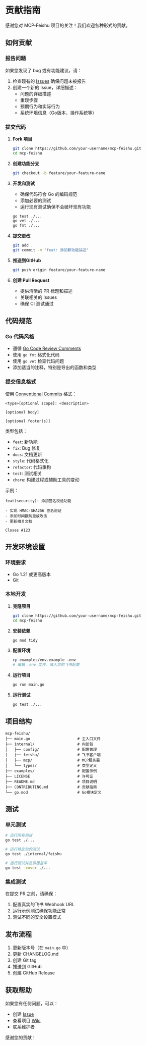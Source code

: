 # 贡献指南

感谢您对 MCP-Feishu 项目的关注！我们欢迎各种形式的贡献。

## 如何贡献

### 报告问题

如果您发现了 bug 或有功能建议，请：

1. 检查现有的 [Issues](https://github.com/your-username/mcp-feishu/issues) 确保问题未被报告
2. 创建一个新的 Issue，详细描述：
   - 问题的详细描述
   - 重现步骤
   - 预期行为和实际行为
   - 系统环境信息（Go版本、操作系统等）

### 提交代码

1. **Fork 项目**
   ```bash
   git clone https://github.com/your-username/mcp-feishu.git
   cd mcp-feishu
   ```

2. **创建功能分支**
   ```bash
   git checkout -b feature/your-feature-name
   ```

3. **开发和测试**
   - 确保代码符合 Go 的编码规范
   - 添加必要的测试
   - 运行现有测试确保不会破坏现有功能
   ```bash
   go test ./...
   go vet ./...
   go fmt ./...
   ```

4. **提交更改**
   ```bash
   git add .
   git commit -m "feat: 添加新功能描述"
   ```

5. **推送到GitHub**
   ```bash
   git push origin feature/your-feature-name
   ```

6. **创建 Pull Request**
   - 提供清晰的 PR 标题和描述
   - 关联相关的 Issues
   - 确保 CI 测试通过

## 代码规范

### Go 代码风格

- 遵循 [Go Code Review Comments](https://github.com/golang/go/wiki/CodeReviewComments)
- 使用 `go fmt` 格式化代码
- 使用 `go vet` 检查代码问题
- 添加适当的注释，特别是导出的函数和类型

### 提交信息格式

使用 [Conventional Commits](https://www.conventionalcommits.org/en/v1.0.0/) 格式：

```
<type>[optional scope]: <description>

[optional body]

[optional footer(s)]
```

类型包括：
- `feat`: 新功能
- `fix`: Bug 修复
- `docs`: 文档更新
- `style`: 代码格式化
- `refactor`: 代码重构
- `test`: 测试相关
- `chore`: 构建过程或辅助工具的变动

示例：
```
feat(security): 添加签名校验功能

- 实现 HMAC-SHA256 签名验证
- 添加时间戳防重放攻击
- 更新相关文档

Closes #123
```

## 开发环境设置

### 环境要求

- Go 1.21 或更高版本
- Git

### 本地开发

1. **克隆项目**
   ```bash
   git clone https://github.com/your-username/mcp-feishu.git
   cd mcp-feishu
   ```

2. **安装依赖**
   ```bash
   go mod tidy
   ```

3. **配置环境**
   ```bash
   cp examples/env.example .env
   # 编辑 .env 文件，填入您的飞书配置
   ```

4. **运行项目**
   ```bash
   go run main.go
   ```

5. **运行测试**
   ```bash
   go test ./...
   ```

## 项目结构

```
mcp-feishu/
├── main.go                     # 主入口文件
├── internal/                   # 内部包
│   ├── config/                 # 配置管理
│   ├── feishu/                 # 飞书客户端
│   ├── mcp/                    # MCP服务器
│   └── types/                  # 类型定义
├── examples/                   # 配置示例
├── LICENSE                     # 许可证
├── README.md                   # 项目说明
├── CONTRIBUTING.md             # 贡献指南
└── go.mod                      # Go模块定义
```

## 测试

### 单元测试

```bash
# 运行所有测试
go test ./...

# 运行特定包的测试
go test ./internal/feishu

# 运行测试并显示覆盖率
go test -cover ./...
```

### 集成测试

在提交 PR 之前，请确保：

1. 配置真实的飞书 Webhook URL
2. 运行示例测试确保功能正常
3. 测试不同的安全设置模式

## 发布流程

1. 更新版本号（在 `main.go` 中）
2. 更新 CHANGELOG.md
3. 创建 Git tag
4. 推送到 GitHub
5. 创建 GitHub Release

## 获取帮助

如果您有任何问题，可以：

- 创建 [Issue](https://github.com/your-username/mcp-feishu/issues)
- 查看项目 [Wiki](https://github.com/your-username/mcp-feishu/wiki)
- 联系维护者

感谢您的贡献！
